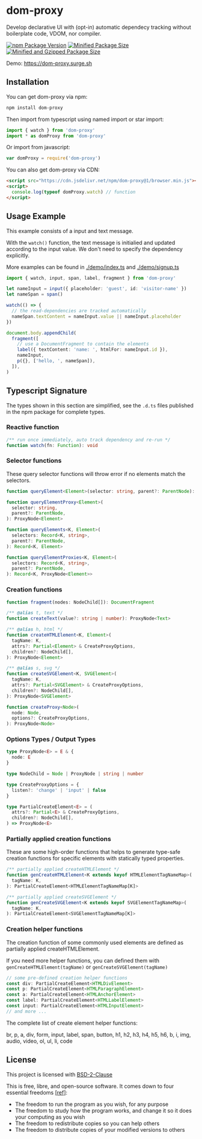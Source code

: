 # dom-proxy

Develop declarative UI with (opt-in) automatic dependecy tracking without boilerplate code, VDOM, nor compiler.

[![npm Package Version](https://img.shields.io/npm/v/dom-proxy)](https://www.npmjs.com/package/dom-proxy)
[![Minified Package Size](https://img.shields.io/bundlephobia/min/dom-proxy)](https://bundlephobia.com/package/dom-proxy)
[![Minified and Gzipped Package Size](https://img.shields.io/bundlephobia/minzip/dom-proxy)](https://bundlephobia.com/package/dom-proxy)

Demo: https://dom-proxy.surge.sh

## Installation

You can get dom-proxy via npm:

```bash
npm install dom-proxy
```

Then import from typescript using named import or star import:

```typescript
import { watch } from 'dom-proxy'
import * as domProxy from 'dom-proxy'
```

Or import from javascript:

```javascript
var domProxy = require('dom-proxy')
```

You can also get dom-proxy via CDN:

```html
<script src="https://cdn.jsdelivr.net/npm/dom-proxy@1/browser.min.js"></script>
<script>
  console.log(typeof domProxy.watch) // function
</script>
```

## Usage Example

This example consists of a input and text message.

With the `watch()` function, the text message is initialied and updated according to the input value. We don't need to specify the dependency explicitly.

More examples can be found in [./demo/index.ts](demo/index.ts) and [./demo/signup.ts](demo/signup.ts)

```typescript
import { watch, input, span, label, fragment } from 'dom-proxy'

let nameInput = input({ placeholder: 'guest', id: 'visitor-name' })
let nameSpan = span()

watch(() => {
  // the read-dependencies are tracked automatically
  nameSpan.textContent = nameInput.value || nameInput.placeholder
})

document.body.appendChild(
  fragment([
    // use a DocumentFragment to contain the elements
    label({ textContent: 'name: ', htmlFor: nameInput.id }),
    nameInput,
    p({}, ['hello, ', nameSpan]),
  ]),
)
```

## Typescript Signature

The types shown in this section are simplified, see the `.d.ts` files published in the npm package for complete types.

### Reactive function

```typescript
/** run once immediately, auto track dependency and re-run */
function watch(fn: Function): void
```

### Selector functions

These query selector functions will throw error if no elements match the selectors.

```typescript
function queryElement<Element>(selector: string, parent?: ParentNode): Element

function queryElementProxy<Element>(
  selector: string,
  parent?: ParentNode,
): ProxyNode<Element>

function queryElements<K, Element>(
  selectors: Record<K, string>,
  parent?: ParentNode,
): Record<K, Element>

function queryElementProxies<K, Element>(
  selectors: Record<K, string>,
  parent?: ParentNode,
): Record<K, ProxyNode<Element>>
```

### Creation functions

```typescript
function fragment(nodes: NodeChild[]): DocumentFragment

/** @alias t, text */
function createText(value?: string | number): ProxyNode<Text>

/** @alias h, html */
function createHTMLElement<K, Element>(
  tagName: K,
  attrs?: Partial<Element> & CreateProxyOptions,
  children?: NodeChild[],
): ProxyNode<Element>

/** @alias s, svg */
function createSVGElement<K, SVGElement>(
  tagName: K,
  attrs?: Partial<SVGElement> & CreateProxyOptions,
  children?: NodeChild[],
): ProxyNode<SVGElement>

function createProxy<Node>(
  node: Node,
  options?: CreateProxyOptions,
): ProxyNode<Node>
```

### Options Types / Output Types

```typescript
type ProxyNode<E> = E & {
  node: E
}

type NodeChild = Node | ProxyNode | string | number

type CreateProxyOptions = {
  listen?: 'change' | 'input' | false
}

type PartialCreateElement<E> = (
  attrs?: Partial<E> & CreateProxyOptions,
  children?: NodeChild[],
) => ProxyNode<E>
```

### Partially applied creation functions

These are some high-order functions that helps to generate type-safe creation functions for specific elements with statically typed properties.

```typescript
/** partially applied createHTMLElement */
function genCreateHTMLElement<K extends keyof HTMLElementTagNameMap>(
  tagName: K,
): PartialCreateElement<HTMLElementTagNameMap[K]>

/** partially applied createSVGElement */
function genCreateSVGElement<K extends keyof SVGElementTagNameMap>(
  tagName: K,
): PartialCreateElement<SVGElementTagNameMap[K]>
```

### Creation helper functions

The creation function of some commonly used elements are defined as partially applied createHTMLElement.

If you need more helper functions, you can defined them with `genCreateHTMLElement(tagName)` or `genCreateSVGElement(tagName)`

```typescript
// some pre-defined creation helper functions
const div: PartialCreateElement<HTMLDivElement>
const p: PartialCreateElement<HTMLParagraphElement>
const a: PartialCreateElement<HTMLAnchorElement>
const label: PartialCreateElement<HTMLLabelElement>
const input: PartialCreateElement<HTMLInputElement>
// and more ...
```

The complete list of create element helper functions:

br, p, a, div, form, input, label, span, button, h1, h2, h3, h4, h5, h6, b, i, img, audio, video, ol, ul, li, code

## License

This project is licensed with [BSD-2-Clause](./LICENSE)

This is free, libre, and open-source software. It comes down to four essential freedoms [[ref]](https://seirdy.one/2021/01/27/whatsapp-and-the-domestication-of-users.html#fnref:2):

- The freedom to run the program as you wish, for any purpose
- The freedom to study how the program works, and change it so it does your computing as you wish
- The freedom to redistribute copies so you can help others
- The freedom to distribute copies of your modified versions to others
